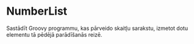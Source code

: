 # NumberList

Sastādīt Groovy programmu, kas pārveido skaitļu sarakstu, izmetot dotu elementu tā pēdējā parādīšanās reizē.
